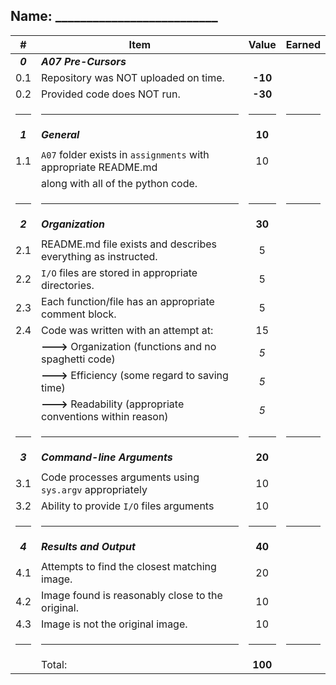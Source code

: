 
## Name: __________________________                

|    #    | Item                                                                  |  Value  | Earned |
|:-------:|-----------------------------------------------------------------------|:-------:|:------:|
| ***0*** | ***A07 Pre-Cursors***                                                     |         |        |
|   0.1   | Repository was NOT uploaded on time.                                  | **-10** |        |
|   0.2   | Provided code does NOT run.                                           | **-30** |        |
|  <hr>   | <hr>                                                                  |  <hr>   |  <hr>  |
| ***1*** | ***General***                                                         |  **10** |        |
|         |                                                                       |         |        |
|   1.1   | `A07` folder exists in `assignments` with appropriate README.md       |    10   |        |
|         | along with all of the python code.                                    |         |        |
|  <hr>   | <hr>                                                                  |  <hr>   |  <hr>  |
| ***2*** | ***Organization***                                                    | **30**  |        |
|         |                                                                       |         |        |
|   2.1   | README.md file exists and describes everything as instructed.         |    5    |        |
|   2.2   | `I/O` files are stored in appropriate directories.                    |    5    |        |
|   2.3   | Each function/file has an appropriate comment block.                  |    5    |        |
|   2.4   | Code was written with an attempt at:                                  |    15   |        |
|         | **--->** Organization (functions and no spaghetti code)               |   _5_   |        |
|         | **--->** Efficiency (some regard to saving time)                      |   _5_   |        |
|         | **--->** Readability (appropriate conventions within reason)          |   _5_   |        |
|  <hr>   | <hr>                                                                  |  <hr>   |  <hr>  |
| ***3*** | ***Command-line Arguments***                                          | **20**  |        |
|         |                                                                       |         |        |
|   3.1   | Code processes arguments using `sys.argv` appropriately               |   10    |        |
|   3.2   | Ability to provide `I/O` files arguments                              |   10    |        |
|  <hr>   | <hr>                                                                  |  <hr>   |  <hr>  |
| ***4*** | ***Results and Output***                                              | **40**  |        |
|         |                                                                       |         |        |
|   4.1   | Attempts to find the closest matching image.                          |   20    |        |
|   4.2   | Image found is reasonably close to the original.                      |   10    |        |
|   4.3   | Image is not the original image.                                      |   10    |        |
|  <hr>   | <hr>                                                                  |  <hr>   |  <hr>  |
|         | Total:                                                                | **100** |        |
